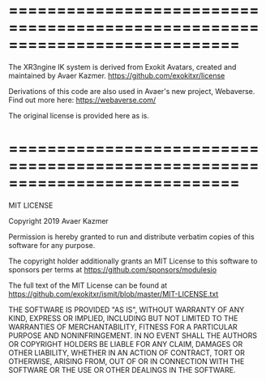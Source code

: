 ============================================================================
============================================================================

The XR3ngine IK system is derived from Exokit Avatars, created and maintained
by Avaer Kazmer.
https://github.com/exokitxr/license

Derivations of this code are also used in Avaer's new project, Webaverse.
Find out more here: https://webaverse.com/

The original license is provided here as is.

============================================================================
============================================================================

MIT LICENSE

Copyright 2019 Avaer Kazmer

Permission is hereby granted to run and distribute verbatim copies of this software for any purpose.

The copyright holder additionally grants an MIT License to this software to sponsors per terms at https://github.com/sponsors/modulesio

The full text of the MIT License can be found at https://github.com/exokitxr/ismit/blob/master/MIT-LICENSE.txt

THE SOFTWARE IS PROVIDED "AS IS", WITHOUT WARRANTY OF ANY KIND, EXPRESS OR IMPLIED, INCLUDING BUT NOT LIMITED TO THE WARRANTIES OF MERCHANTABILITY, FITNESS FOR A PARTICULAR PURPOSE AND NONINFRINGEMENT. IN NO EVENT SHALL THE AUTHORS OR COPYRIGHT HOLDERS BE LIABLE FOR ANY CLAIM, DAMAGES OR OTHER LIABILITY, WHETHER IN AN ACTION OF CONTRACT, TORT OR OTHERWISE, ARISING FROM, OUT OF OR IN CONNECTION WITH THE SOFTWARE OR THE USE OR OTHER DEALINGS IN THE SOFTWARE.